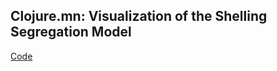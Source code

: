 ## Clojure.mn: Visualization of the Shelling Segregation Model

[Code](https://github.com/bmaddy/schelling/tree/master/schelling-app)
